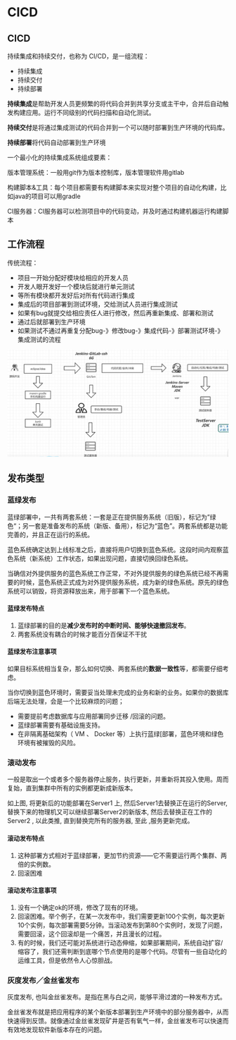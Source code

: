 # CICD

## CICD

持续集成和持续交付，也称为 CI/CD，是一组流程：

- 持续集成
- 持续交付
- 持续部署

**持续集成**是帮助开发人员更频繁的将代码合并到共享分支或主干中，合并后自动触发构建应用。运行不同级别的代码扫描和自动化测试。

**持续交付**是将通过集成测试的代码合并到一个可以随时部署到生产环境的代码库。

**持续部署**将代码自动部署到生产环境



一个最小化的持续集成系统组成要素：

版本管理系统：一般用git作为版本控制库，版本管理软件用gitlab

构建脚本&工具：每个项目都需要有构建脚本来实现对整个项目的自动化构建，比如java的项目可以用gradle

CI服务器：CI服务器可以检测项目中的代码变动，并及时通过构建机器运行构建脚本

## 工作流程

传统流程：

- 项目一开始分配好模块给相应的开发人员
- 开发人眼开发好一个模块后就进行单元测试
- 等所有模块都开发好后对所有代码进行集成
- 集成后的项目部署到测试环境，交给测试人员进行集成测试
- 如果有bug就提交给相应责任人进行修改，然后再重新集成、部署和测试
- 通过后就部署到生产环境
- 如果测试不通过再重复分配bug-》修改bug-》集成代码-》部署测试环境-》集成测试的流程



<img src="assets/image-20230712143914698.png" alt="image-20230712143914698" style="zoom:80%;" />

## 发布类型

### 蓝绿发布

蓝绿部署中，一共有两套系统：一套是正在提供服务系统（旧版），标记为”绿色“；另一套是准备发布的系统（新版、备用），标记为“蓝色”。两套系统都是功能完善的，并且正在运行的系统。

蓝色系统确定达到上线标准之后，直接将用户切换到蓝色系统。这段时间内观察蓝色系统（新系统）工作状态，如果出现问题，直接切换回绿色系统。

当确信对外提供服务的蓝色系统工作正常，不对外提供服务的绿色系统已经不再需要的时候，蓝色系统正式成为对外提供服务系统，成为新的绿色系统。原先的绿色系统可以销毁，将资源释放出来，用于部署下一个蓝色系统。

#### 蓝绿发布特点

1. 蓝绿部署的目的是**减少发布时的中断时间、能够快速撤回发布**。
2. 两套系统没有耦合的时候才能百分百保证不干扰

#### 蓝绿发布注意事项

如果目标系统相当复杂，那么如何切换、两套系统的**数据一致性**等，都需要仔细考虑。

当你切换到蓝色环境时，需要妥当处理未完成的业务和新的业务。如果你的数据库后端无法处理，会是一个比较麻烦的问题；

- 需要提前考虑数据库与应用部署同步迁移 /回滚的问题。
- 蓝绿部署需要有基础设施支持。
- 在非隔离基础架构（ VM 、 Docker 等）上执行蓝绿[部署，蓝色环境和绿色环境有被摧毁的风险。

### 滚动发布

一般是取出一个或者多个服务器停止服务，执行更新，并重新将其投入使用。周而复始，直到集群中所有的实例都更新成新版本。

如上图, 将更新后的功能部署在Server1 上, 然后Server1去替换正在运行的Server, 替换下来的物理机又可以继续部署Server2的新版本, 然后去替换正在工作的Server2 , 以此类推, 直到替换完所有的服务器, 至此 ,服务更新完成。

#### 滚动发布特点

1. 这种部署方式相对于蓝绿部署，更加节约资源——它不需要运行两个集群、两倍的实例数。
2. 回滚困难

#### 滚动发布注意事项

1. 没有一个确定ok的环境，修改了现有的环境。
3. 回滚困难。举个例子，在某一次发布中，我们需要更新100个实例，每次更新10个实例，每次部署需要5分钟。当滚动发布到第80个实例时，发现了问题，需要回滚，这个回滚却是一个痛苦，并且漫长的过程。
3. 有的时候，我们还可能对系统进行动态伸缩，如果部署期间，系统自动扩容/缩容了，我们还需判断到底哪个节点使用的是哪个代码。尽管有一些自动化的运维工具，但是依然令人心惊胆战。

### 灰度发布／金丝雀发布

灰度发布, 也叫金丝雀发布。是指在黑与白之间，能够平滑过渡的一种发布方式。

金丝雀发布就是把应用程序的某个新版本部署到生产环境中的部分服务器中，从而快速得到反馈。就像通过金丝雀发现矿井是否有氧气一样，金丝雀发布可以快速而有效地发现软件新版本存在的问题。